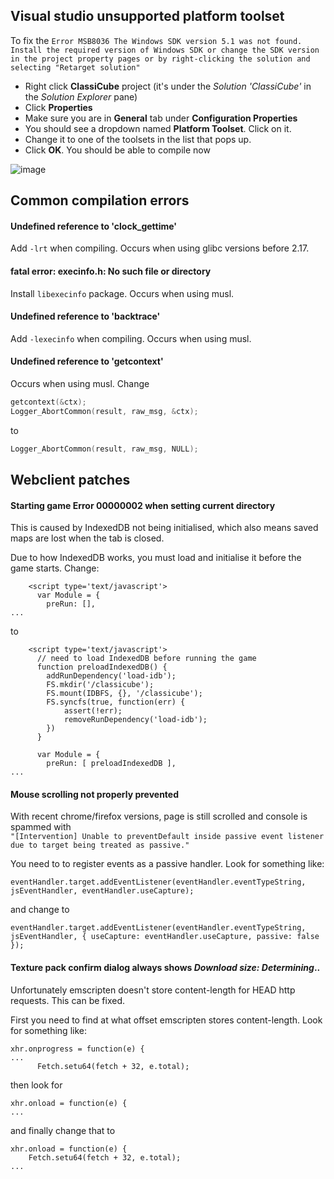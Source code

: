 Visual studio unsupported platform toolset
---------------------
To fix the ```Error MSB8036 The Windows SDK version 5.1 was not found. Install the required version of Windows SDK or change the SDK version in the project property pages or by right-clicking the solution and selecting "Retarget solution"```
* Right click **ClassiCube** project (it's under the *Solution 'ClassiCube'* in the *Solution Explorer* pane)
* Click **Properties**
* Make sure you are in **General** tab under **Configuration Properties**
* You should see a dropdown named **Platform Toolset**. Click on it.
* Change it to one of the toolsets in the list that pops up.
* Click **OK**. You should be able to compile now

![image](https://user-images.githubusercontent.com/6509348/60266950-727e4780-992c-11e9-98fb-85eb34959e93.png)

Common compilation errors
---------------------
#### Undefined reference to 'clock_gettime'
Add ```-lrt``` when compiling. Occurs when using glibc versions before 2.17.

#### fatal error: execinfo.h: No such file or directory
Install ```libexecinfo``` package. Occurs when using musl.

#### Undefined reference to 'backtrace'
Add ```-lexecinfo``` when compiling. Occurs when using musl.
  
#### Undefined reference to 'getcontext'
Occurs when using musl. Change
```C
getcontext(&ctx);
Logger_AbortCommon(result, raw_msg, &ctx);
```
to
```C
Logger_AbortCommon(result, raw_msg, NULL);
```

Webclient patches
---------------------
#### Starting game **Error 00000002 when setting current directory**
This is caused by IndexedDB not being initialised, which also means saved maps are lost when the tab is closed.

Due to how IndexedDB works, you must load and initialise it before the game starts. Change:

```
    <script type='text/javascript'>
      var Module = {
        preRun: [],
...
```
to
```
    <script type='text/javascript'>
      // need to load IndexedDB before running the game
      function preloadIndexedDB() {
        addRunDependency('load-idb');
        FS.mkdir('/classicube');
        FS.mount(IDBFS, {}, '/classicube');
        FS.syncfs(true, function(err) { 
            assert(!err); 
            removeRunDependency('load-idb');
        })
      }

      var Module = {
        preRun: [ preloadIndexedDB ],
...
```

#### Mouse scrolling not properly prevented
With recent chrome/firefox versions, page is still scrolled and console is spammed with\
```"[Intervention] Unable to preventDefault inside passive event listener due to target being treated as passive."```

You need to to register events as a passive handler. Look for something like:
```
eventHandler.target.addEventListener(eventHandler.eventTypeString, jsEventHandler, eventHandler.useCapture);
```
and change to 
```
eventHandler.target.addEventListener(eventHandler.eventTypeString, jsEventHandler, { useCapture: eventHandler.useCapture, passive: false });
```

#### Texture pack confirm dialog always shows *Download size: Determining*..
Unfortunately emscripten doesn't store content-length for HEAD http requests. This can be fixed.

First you need to find at what offset emscripten stores content-length. Look for something like:
```
xhr.onprogress = function(e) {
...
      Fetch.setu64(fetch + 32, e.total);
```
then look for
```
xhr.onload = function(e) {
...
```
and finally change that to
```
xhr.onload = function(e) { 
    Fetch.setu64(fetch + 32, e.total);
...
```
